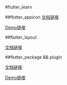 #flutter_learn

##flutter_appicon
[文档链接](https://github.com/surrenderios/flutter_learn/blob/master/flutter_package/package%20%26%20plugin.md)

[Demo链接](https://github.com/surrenderios/flutter_learn/tree/master/flutter_package)

##flutter_layout

[文档链接](https://github.com/surrenderios/flutter_learn/blob/master/flutter_layout/Flutter布局.md)

##flutter_package && plugin

[文档链接](https://github.com/surrenderios/flutter_learn/blob/master/flutter_package/package%20%26%20plugin.md)

[Demo链接](https://github.com/surrenderios/flutter_learn/tree/master/flutter_package)


